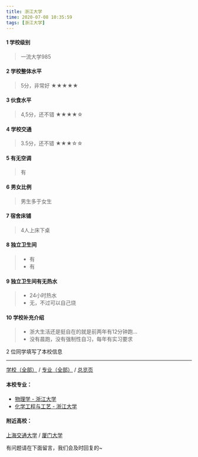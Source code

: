 ```yaml
---
title: 浙江大学
time: 2020-07-08 10:35:59
tags: [浙江大学]
---
```

#### 1 学校级别
> 一流大学985


#### 2 学校整体水平
> 5分，非常好
★★★★★


#### 3 伙食水平
>  4,5分，还不错
★★★★☆


#### 4 学校交通
> 3.5分，还不错
★★★☆☆


#### 5 有无空调
> 有


#### 6 男女比例
> 男生多于女生


#### 7 宿舍床铺
> 4人上床下桌
 

#### 8 独立卫生间
> - 有
> - 有


#### 9 独立卫生间有无热水
> - 24小时热水
> - 无，不过可以自己烧


#### 10 学校补充介绍
> - 浙大生活还是挺自在的就是前两年有12分钟跑...
> - 没有晨跑，没有强制性自习，每年有实习要求

2 位同学填写了本校信息
***
[学校（全部）](https://univgo.github.io/2020/07/08/3efa6bcca419) / [专业（全部）](https://univgo.github.io/2020/07/08/2d4c6d3552c2) / [总览页](https://univgo.github.io/2020/07/08/445daeb4fa00)
#### 本校专业：
- [物理学 - 浙江大学](https://univgo.github.io/2020/07/08/425f9eb0e2db)
- [化学工程与工艺 - 浙江大学](https://univgo.github.io/2020/07/08/089b04ed4213)

#### 附近高校：
[上海交通大学](https://univgo.github.io/2020/07/08/上海交通大学) / [厦门大学](https://univgo.github.io/2020/07/08/1a7dbd456103)

有问题请在下面留言，我们会及时回复的~
